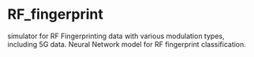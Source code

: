 # RF_fingerprint
simulator for RF Fingerprinting data with various modulation types, including 5G data.  Neural Network model for RF fingerprint classification.
